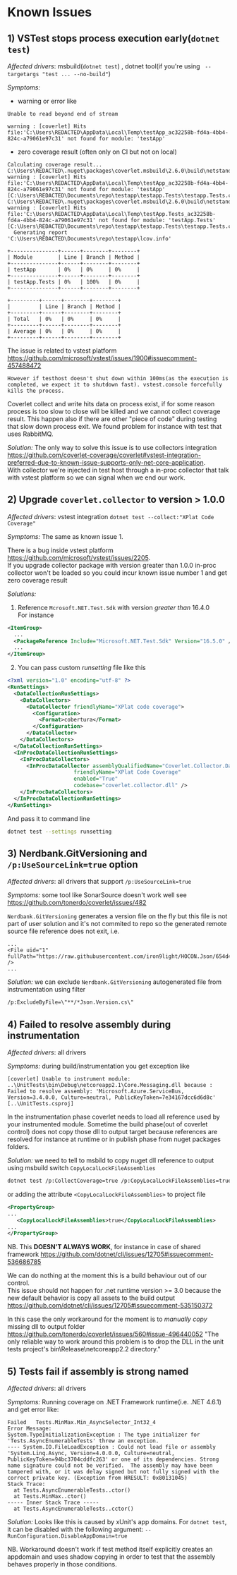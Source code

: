 # Known Issues

## 1) VSTest stops process execution early(`dotnet test`)  

*Affected drivers*: msbuild(`dotnet test`) , dotnet tool(if you're using ` --targetargs "test ... --no-build"`)  

 *Symptoms:* 
 * warning or error like

 `Unable to read beyond end of stream`  

 `warning : [coverlet] Hits file:'C:\Users\REDACTED\AppData\Local\Temp\testApp_ac32258b-fd4a-4bb4-824c-a79061e97c31' not found for module: 'testApp'`

 *  zero coverage result (often only on CI but not on local)  
```
Calculating coverage result...
C:\Users\REDACTED\.nuget\packages\coverlet.msbuild\2.6.0\build\netstandard2.0\coverlet.msbuild.targets(21,5): warning : [coverlet] Hits file:'C:\Users\REDACTED\AppData\Local\Temp\testApp_ac32258b-fd4a-4bb4-824c-a79061e97c31' not found for module: 'testApp' [C:\Users\REDACTED\Documents\repo\testapp\testapp.Tests\testapp.Tests.csproj]
C:\Users\REDACTED\.nuget\packages\coverlet.msbuild\2.6.0\build\netstandard2.0\coverlet.msbuild.targets(21,5): warning : [coverlet] Hits file:'C:\Users\REDACTED\AppData\Local\Temp\testApp.Tests_ac32258b-fd4a-4bb4-824c-a79061e97c31' not found for module: 'testApp.Tests' [C:\Users\REDACTED\Documents\repo\testapp\testapp.Tests\testapp.Tests.csproj]
  Generating report 'C:\Users\REDACTED\Documents\repo\testapp\lcov.info'

+---------------+------+--------+--------+
| Module        | Line | Branch | Method |
+---------------+------+--------+--------+
| testApp       | 0%   | 0%     | 0%     |
+---------------+------+--------+--------+
| testApp.Tests | 0%   | 100%   | 0%     |
+---------------+------+--------+--------+

+---------+------+--------+--------+
|         | Line | Branch | Method |
+---------+------+--------+--------+
| Total   | 0%   | 0%     | 0%     |
+---------+------+--------+--------+
| Average | 0%   | 0%     | 0%     |
+---------+------+--------+--------+
```

The issue is related to vstest platform https://github.com/microsoft/vstest/issues/1900#issuecomment-457488472  
```
However if testhost doesn't shut down within 100ms(as the execution is completed, we expect it to shutdown fast). vstest.console forcefully kills the process.
```

Coverlet collect and write hits data on process exist, if for some reason process is too slow to close will be killed and we cannot collect coverage result.
This happen also if there are other "piece of code" during testing that slow down process exit.
We found problem for instance with test that uses RabbitMQ.

*Solution:* 
The only way to solve this issue is to use collectors integration https://github.com/coverlet-coverage/coverlet#vstest-integration-preferred-due-to-known-issue-supports-only-net-core-application.  
With collector we're injected in test host through a in-proc collector that talk with vstest platform so we can signal when we end our work.  

## 2) Upgrade `coverlet.collector` to version > 1.0.0

*Affected drivers*: vstest integration `dotnet test --collect:"XPlat Code Coverage"`  

 *Symptoms:* The same as known issue 1.  

There is a bug inside vstest platform https://github.com/microsoft/vstest/issues/2205.  
If you upgrade collector package with version greater than 1.0.0 in-proc collector won't be loaded so you could incur known issue number 1 and get zero coverage result

*Solutions:*   
1) Reference `Mcrosoft.NET.Test.Sdk` with version *greater than* 16.4.0  
For instance
```xml
<ItemGroup>
  ...
  <PackageReference Include="Microsoft.NET.Test.Sdk" Version="16.5.0" />
  ...
</ItemGroup>
```
2) You can pass custom *runsetting* file like this
```xml
<?xml version="1.0" encoding="utf-8" ?>
<RunSettings>
  <DataCollectionRunSettings>
    <DataCollectors>
      <DataCollector friendlyName="XPlat code coverage">
        <Configuration>
          <Format>cobertura</Format>
        </Configuration>
      </DataCollector>
    </DataCollectors>
  </DataCollectionRunSettings>
  <InProcDataCollectionRunSettings>
    <InProcDataCollectors>
      <InProcDataCollector assemblyQualifiedName="Coverlet.Collector.DataCollection.CoverletInProcDataCollector, coverlet.collector, Version=1.1.0.0, Culture=neutral, PublicKeyToken=null"
                     friendlyName="XPlat Code Coverage"
                     enabled="True"
                     codebase="coverlet.collector.dll" />
    </InProcDataCollectors>
  </InProcDataCollectionRunSettings>
</RunSettings>
```
And pass it to command line
```bash
dotnet test --settings runsetting
```
## 3) Nerdbank.GitVersioning and `/p:UseSourceLink=true` option

*Affected drivers*: all drivers that support `/p:UseSourceLink=true`

 *Symptoms:* some tool like SonarSource doesn't work well see https://github.com/tonerdo/coverlet/issues/482

 `Nerdbank.GitVersioning` generates a version file on the fly but this file is not part of user solution and it's not commited to repo so the generated remote source file reference does not exit, i.e.
 ```
 ...
 <File uid="1" fullPath="https://raw.githubusercontent.com/iron9light/HOCON.Json/654d4ea8ec524f72027e2b2d324aad9acf80b710/src/Hocon.Json/obj/Release/netstandard2.0/Hocon.Json.Version.cs" />
 ...
 ```

 *Solution:* we can exclude `Nerdbank.GitVersioning` autogenerated file from instrumentation using filter
 ```bash
 /p:ExcludeByFile=\"**/*Json.Version.cs\"
 ```
## 4) Failed to resolve assembly during instrumentation

*Affected drivers*: all drivers

 *Symptoms:* during build/instrumentation you get exception like
 ```
 [coverlet] Unable to instrument module: ..\UnitTests\bin\Debug\netcoreapp2.1\Core.Messaging.dll because : Failed to resolve assembly: 'Microsoft.Azure.ServiceBus, Version=3.4.0.0, Culture=neutral, PublicKeyToken=7e34167dcc6d6d8c' [..\UnitTests.csproj]
 ```

 In the instrumentation phase coverlet needs to load all reference used by your instrumented module. Sometime the build phase(out of coverlet control) does not copy those dll to output target because references are resolved for instance at runtime or in publish phase from nuget packages folders.

 *Solution:* we need to tell to msbild to copy nuget dll reference to output using msbuild switch `CopyLocalLockFileAssemblies`
 ```bash
 dotnet test /p:CollectCoverage=true /p:CopyLocalLockFileAssemblies=true
 ```
 or adding the attribute `<CopyLocalLockFileAssemblies>` to project 
 file
 ```xml
 <PropertyGroup>
 ...
    <CopyLocalLockFileAssemblies>true</CopyLocalLockFileAssemblies>
 ...
</PropertyGroup>
 ```
 NB. This **DOESN'T ALWAYS WORK**, for instance in case of shared framework https://github.com/dotnet/cli/issues/12705#issuecomment-536686785

 We can do nothing at the moment this is a build behaviour out of our control.  
 This issue should not happen for .net runtime version >= 3.0 because the new default behavior is copy all assets to the build output https://github.com/dotnet/cli/issues/12705#issuecomment-535150372  

 In this case the only workaround for the moment is to *manually copy* missing dll to output folder https://github.com/tonerdo/coverlet/issues/560#issue-496440052 "The only reliable way to work around this problem is to drop the DLL in the unit tests project's bin\Release\netcoreapp2.2 directory."

 ## 5) Tests fail if assembly is strong named

 *Affected drivers*: all drivers  

 *Symptoms:* Running coverage on .NET Framework runtime(i.e. .NET 4.6.1) and get error like:
 ```
 Failed   Tests.MinMax.Min_AsyncSelector_Int32_4
Error Message:
 System.TypeInitializationException : The type initializer for 'Tests.AsyncEnumerableTests' threw an exception.
---- System.IO.FileLoadException : Could not load file or assembly 'System.Linq.Async, Version=4.0.0.0, Culture=neutral, PublicKeyToken=94bc3704cddfc263' or one of its dependencies. Strong name signature could not be verified.  The assembly may have been tampered with, or it was delay signed but not fully signed with the correct private key. (Exception from HRESULT: 0x80131045)
Stack Trace:
   at Tests.AsyncEnumerableTests..ctor()
   at Tests.MinMax..ctor()
----- Inner Stack Trace -----
   at Tests.AsyncEnumerableTests..cctor()
 ```

  *Solution:* Looks like this is caused by xUnit's app domains. For `dotnet test`, it can be disabled with the following argument: `-- RunConfiguration.DisableAppDomain=true`

  NB. Workaround doesn't work if test method itself explicitly creates an appdomain and uses shadow copying in order to test that the assembly behaves properly in those conditions.



